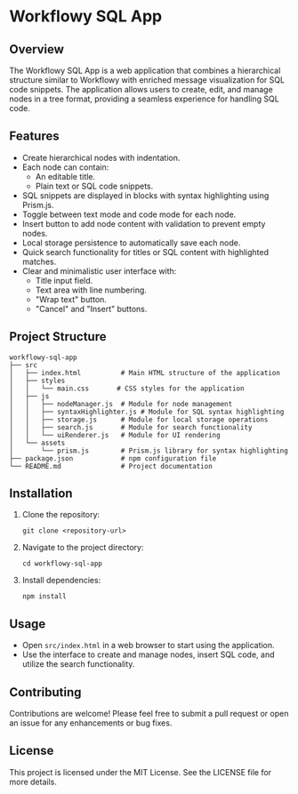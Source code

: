 # Workflowy SQL App

## Overview
The Workflowy SQL App is a web application that combines a hierarchical structure similar to Workflowy with enriched message visualization for SQL code snippets. The application allows users to create, edit, and manage nodes in a tree format, providing a seamless experience for handling SQL code.

## Features
- Create hierarchical nodes with indentation.
- Each node can contain:
  - An editable title.
  - Plain text or SQL code snippets.
- SQL snippets are displayed in blocks with syntax highlighting using Prism.js.
- Toggle between text mode and code mode for each node.
- Insert button to add node content with validation to prevent empty nodes.
- Local storage persistence to automatically save each node.
- Quick search functionality for titles or SQL content with highlighted matches.
- Clear and minimalistic user interface with:
  - Title input field.
  - Text area with line numbering.
  - "Wrap text" button.
  - "Cancel" and "Insert" buttons.

## Project Structure
```
workflowy-sql-app
├── src
│   ├── index.html          # Main HTML structure of the application
│   ├── styles
│   │   └── main.css       # CSS styles for the application
│   ├── js
│   │   ├── nodeManager.js  # Module for node management
│   │   ├── syntaxHighlighter.js # Module for SQL syntax highlighting
│   │   ├── storage.js      # Module for local storage operations
│   │   ├── search.js       # Module for search functionality
│   │   └── uiRenderer.js   # Module for UI rendering
│   └── assets
│       └── prism.js        # Prism.js library for syntax highlighting
├── package.json            # npm configuration file
└── README.md               # Project documentation
```

## Installation
1. Clone the repository:
   ```
   git clone <repository-url>
   ```
2. Navigate to the project directory:
   ```
   cd workflowy-sql-app
   ```
3. Install dependencies:
   ```
   npm install
   ```

## Usage
- Open `src/index.html` in a web browser to start using the application.
- Use the interface to create and manage nodes, insert SQL code, and utilize the search functionality.

## Contributing
Contributions are welcome! Please feel free to submit a pull request or open an issue for any enhancements or bug fixes.

## License
This project is licensed under the MIT License. See the LICENSE file for more details.